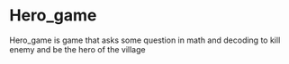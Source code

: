 # Hero_game
Hero_game is game that asks some question in math and decoding to kill enemy and be the hero of the village
